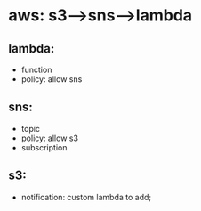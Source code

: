 # aws: s3-->sns-->lambda

## lambda: 
  - function
  - policy: allow sns
## sns:
  - topic
  - policy: allow s3
  - subscription
## s3:
  - notification: custom lambda to add;
